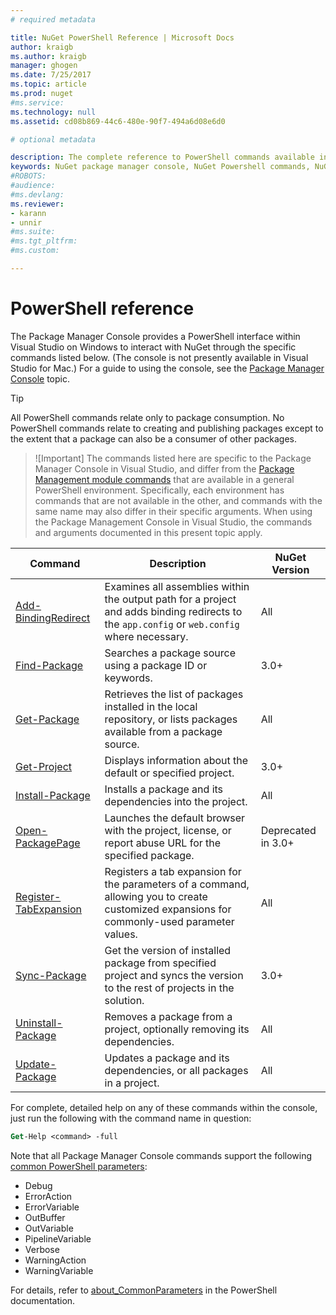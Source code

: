 ```yaml
---
# required metadata

title: NuGet PowerShell Reference | Microsoft Docs
author: kraigb
ms.author: kraigb
manager: ghogen
ms.date: 7/25/2017
ms.topic: article
ms.prod: nuget
#ms.service:
ms.technology: null
ms.assetid: cd08b869-44c6-480e-90f7-494a6d08e6d0

# optional metadata

description: The complete reference to PowerShell commands available in the NuGet Package Manager Console in Visual Studio.
keywords: NuGet package manager console, NuGet Powershell commands, NuGet Powershell reference
#ROBOTS:
#audience:
#ms.devlang:
ms.reviewer:
- karann
- unnir
#ms.suite:
#ms.tgt_pltfrm:
#ms.custom:

---
```


# PowerShell reference

The Package Manager Console provides a PowerShell interface within Visual Studio on Windows to interact with NuGet through the specific commands listed below. (The console is not presently available in Visual Studio for Mac.) For a guide to using the console, see the [Package Manager Console](../tools/package-manager-console.md) topic.

> [!Tip]
> All PowerShell commands relate only to package consumption. No PowerShell commands relate to creating and publishing packages except to the extent that a package can also be a consumer of other packages.

> ![Important]
> The commands listed here are specific to the Package Manager Console in Visual Studio, and differ from the [Package Management module commands](https://msdn.microsoft.com/powershell/reference/6/packagemanagement/packagemanagement) that are available in a general PowerShell environment. Specifically, each environment has commands that are not available in the other, and commands with the same name may also differ in their specific arguments. When using the Package Management Console in Visual Studio, the commands and arguments documented in this present topic apply.

| Command | Description | NuGet Version |
| --- | --- | --- |
| [Add-BindingRedirect](ps-ref-add-bindingredirect.md) | Examines all assemblies within the output path for a project and adds binding redirects to the `app.config` or `web.config` where necessary. | All |
| [Find-Package](ps-ref-find-package.md) | Searches a package source using a package ID or keywords. | 3.0+ |
| [Get-Package](ps-ref-get-package.md) | Retrieves the list of packages installed in the local repository, or lists packages available from a package source. | All |
| [Get-Project](ps-ref-get-project.md) | Displays information about the default or specified project. | 3.0+ |
| [Install-Package](ps-ref-install-package.md) | Installs a package and its dependencies into the project. | All |
| [Open-PackagePage](ps-ref-open-packagepage.md) | Launches the default browser with the project, license, or report abuse URL for the specified package. | Deprecated in 3.0+ |
| [Register-TabExpansion](ps-ref-register-tabexpansion.md) | Registers a tab expansion for the parameters of a command, allowing you to create customized expansions for commonly-used parameter values. | All |
| [Sync-Package](ps-ref-sync-package.md) | Get the version of installed package from specified project and syncs the version to the rest of projects in the solution. | 3.0+ |
| [Uninstall-Package](ps-ref-uninstall-package.md) | Removes a package from a project, optionally removing its dependencies. | All |
| [Update-Package](ps-ref-update-package.md) | Updates a package and its dependencies, or all packages in a project. | All |

For complete, detailed help on any of these commands within the console, just run the following with the command name in question:

```ps
Get-Help <command> -full
```

Note that all Package Manager Console commands support the following [common PowerShell parameters](http://go.microsoft.com/fwlink/?LinkID=113216):

- Debug
- ErrorAction
- ErrorVariable
- OutBuffer
- OutVariable
- PipelineVariable
- Verbose
- WarningAction
- WarningVariable

For details, refer to [about_CommonParameters](http://go.microsoft.com/fwlink/?LinkID=113216) in the PowerShell documentation.
